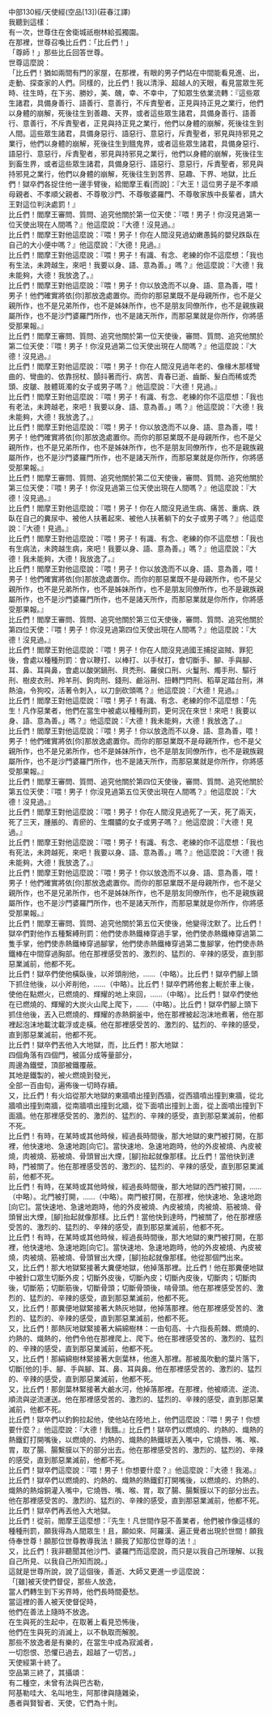 中部130經/天使經(空品[13])(莊春江譯)  
我聽到這樣：  
有一次，世尊住在舍衛城祇樹林給孤獨園。  
在那裡，世尊召喚比丘們：「比丘們！」  
「尊師！」那些比丘回答世尊。  
世尊這麼說：  
「比丘們！猶如兩間有門的家屋，在那裡，有眼的男子們站在中間能看見進、出，走動、探查家的人們。同樣的，比丘們！我以清淨、超越人的天眼，看見當眾生死時、往生時，在下劣、勝妙，美、醜，幸、不幸中，了知眾生依業流轉：『這些眾生諸君，具備身善行、語善行、意善行，不斥責聖者，正見與持正見之業行，他們以身體的崩解，死後往生到善趣、天界，或者這些眾生諸君，具備身善行、語善行、意善行，不斥責聖者，正見與持正見之業行，他們以身體的崩解，死後往生到人間。這些眾生諸君，具備身惡行、語惡行、意惡行，斥責聖者，邪見與持邪見之業行，他們以身體的崩解，死後往生到餓鬼界，或者這些眾生諸君，具備身惡行、語惡行、意惡行，斥責聖者，邪見與持邪見之業行，他們以身體的崩解，死後往生到畜生界，或者這些眾生諸君，具備身惡行、語惡行、意惡行，斥責聖者，邪見與持邪見之業行，他們以身體的崩解，死後往生到苦界、惡趣、下界、地獄，比丘們！獄卒們各捉住他一邊手臂後，給閻摩王看[而說]：『大王！這位男子是不孝順母親者、不孝順父親者、不尊敬沙門、不尊敬婆羅門、不尊敬家族中長輩者，請大王對這位判決處罰！』  
比丘們！閻摩王審問、質問、追究他關於第一位天使：『喂！男子！你沒見過第一位天使出現在人間嗎？』他這麼說：『大德！沒見過。』  
比丘們！閻摩王對他這麼說：『喂！男子！你在人間沒見過幼嫩愚鈍的嬰兒跌臥在自己的大小便中嗎？』他這麼說：『大德！見過。』  
比丘們！閻摩王對他這麼說：『喂！男子！有識、有念、老練的你不這麼想：「我也有生法，未跨越生，來吧！我要以身、語、意為善。」嗎？』他這麼說：『大德！我未能夠，大德！我放逸了。』  
比丘們！閻摩王對他這麼說：『喂！男子！你以放逸而不以身、語、意為善，喂！男子！他們確實將依[你]那放逸處置你。而你的那惡業既不是母親所作，也不是父親所作，也不是兄弟所作，也不是姊妹所作，也不是朋友同僚所作，也不是親族親屬所作，也不是沙門婆羅門所作，也不是諸天所作，而那惡業就是你所作，你將感受那果報。』  
比丘們！閻摩王審問、質問、追究他關於第一位天使後，審問、質問、追究他關於第二位天使：『喂！男子！你沒見過第二位天使出現在人間嗎？』他這麼說：『大德！沒見過。』  
比丘們！閻摩王對他這麼說：『喂！男子！你在人間沒見過年老的、像椽木那樣彎曲的、彎曲的、依靠拐杖、顫抖著而行、病苦、青春已逝、齒斷、髮白而稀或禿頭、皮皺、肢體斑濁的女子或男子嗎？』他這麼說：『大德！見過。』  
比丘們！閻摩王對他這麼說：『喂！男子！有識、有念、老練的你不這麼想：「我也有老法，未跨越老，來吧！我要以身、語、意為善。」嗎？』他這麼說：『大德！我未能夠，大德！我放逸了。』  
比丘們！閻摩王對他這麼說：『喂！男子！你以放逸而不以身、語、意為善，喂！男子！他們確實將依[你]那放逸處置你。而你的那惡業既不是母親所作，也不是父親所作，也不是兄弟所作，也不是姊妹所作，也不是朋友同僚所作，也不是親族親屬所作，也不是沙門婆羅門所作，也不是諸天所作，而那惡業就是你所作，你將感受那果報。』  
比丘們！閻摩王審問、質問、追究他關於第二位天使後，審問、質問、追究他關於第三位天使：『喂！男子！你沒見過第三位天使出現在人間嗎？』他這麼說：『大德！沒見過。』  
比丘們！閻摩王對他這麼說：『喂！男子！你在人間沒見過生病、痛苦、重病、跌臥在自己的糞尿中、被他人扶著起來、被他人扶著躺下的女子或男子嗎？』他這麼說：『大德！見過。』  
比丘們！閻摩王對他這麼說：『喂！男子！有識、有念、老練的你不這麼想：「我也有生病法，未跨越生病，來吧！我要以身、語、意為善。」嗎？』他這麼說：『大德！我未能夠，大德！我放逸了。』  
比丘們！閻摩王對他這麼說：『喂！男子！你以放逸而不以身、語、意為善，喂！男子！他們確實將依[你]那放逸處置你。而你的那惡業既不是母親所作，也不是父親所作，也不是兄弟所作，也不是姊妹所作，也不是朋友同僚所作，也不是親族親屬所作，也不是沙門婆羅門所作，也不是諸天所作，而那惡業就是你所作，你將感受那果報。』  
比丘們！閻摩王審問、質問、追究他關於第三位天使後，審問、質問、追究他關於第四位天使：『喂！男子！你沒見過第四位天使出現在人間嗎？』他這麼說：『大德！沒見過。』  
比丘們！閻摩王對他這麼說：『喂！男子！你在人間沒見過國王捕捉盜賊、罪犯後，會處以種種刑罰：會以鞭打、以棒打、以手杖打，會切斷手、腳、手與腳、耳、鼻、耳與鼻，會處以酸粥鍋刑、貝禿刑、羅侯口刑、火鬘刑、燭手刑、驅行刑、樹皮衣刑、羚羊刑、鉤肉刑、錢刑、鹼浴刑、扭轉門閂刑、稻草足踏台刑，淋熱油，令狗咬，活著令刺入，以刀劍砍頭嗎？』他這麼說：『大德！見過。』  
比丘們！閻摩王對他這麼說：『喂！男子！有識、有念、老練的你不這麼想：「先生！凡作惡業者，他們在當生中被處以種種刑罰，更何況在來世！來吧！我要以身、語、意為善。」嗎？』他這麼說：『大德！我未能夠，大德！我放逸了。』  
比丘們！閻摩王對他這麼說：『喂！男子！你以放逸而不以身、語、意為善，喂！男子！他們確實將依[你]那放逸處置你。而你的那惡業既不是母親所作，也不是父親所作，也不是兄弟所作，也不是姊妹所作，也不是朋友同僚所作，也不是親族親屬所作，也不是沙門婆羅門所作，也不是諸天所作，而那惡業就是你所作，你將感受那果報。』  
比丘們！閻摩王審問、質問、追究他關於第四位天使後，審問、質問、追究他關於第五位天使：『喂！男子！你沒見過第五位天使出現在人間嗎？』他這麼說：『大德！沒見過。』  
比丘們！閻摩王對他這麼說：『喂！男子！你在人間沒見過死了一天，死了兩天，死了三天，腫脹的、青瘀的、生爛膿的女子或男子嗎？』他這麼說：『大德！見過。』  
比丘們！閻摩王對他這麼說：『喂！男子！有識、有念、老練的你不這麼想：「我也有死法，未跨越死，來吧！我要以身、語、意為善。」嗎？』他這麼說：『大德！我未能夠，大德！我放逸了。』  
比丘們！閻摩王對他這麼說：『喂！男子！你以放逸而不以身、語、意為善，喂！男子！他們確實將依[你]那放逸處置你。而你的那惡業既不是母親所作，也不是父親所作，也不是兄弟所作，也不是姊妹所作，也不是朋友同僚所作，也不是親族親屬所作，也不是沙門婆羅門所作，也不是諸天所作，而那惡業就是你所作，你將感受那果報。』  
比丘們！閻摩王審問、質問、追究他關於第五位天使後，他變得沈默了。比丘們！獄卒們對他作五種繫縛刑罰：他們使赤熱鐵棒穿過手掌，他們使赤熱鐵棒穿過第二隻手掌，他們使赤熱鐵棒穿過腳掌，他們使赤熱鐵棒穿過第二隻腳掌，他們使赤熱鐵棒在中間穿過胸部。他在那裡感受苦的、激烈的、猛烈的、辛辣的感受，直到那惡業滅前，他都不死。  
比丘們！獄卒們使他橫臥後，以斧頭削他，……（中略）。比丘們！獄卒們腳上頭下抓住他後，以小斧削他，……（中略）。比丘們！獄卒們將他套上軛於車上後，使他在點燃火，已燃燒的、輝耀的地上來回，……（中略）。比丘們！獄卒們使他在已燃燒的、輝耀的大炭火山爬上爬下，……（中略）。比丘們！獄卒們腳上頭下抓住他後，丟入已燃燒的、輝耀的赤熱銅釜中，他在那裡被起泡沫地煮著，他在那裡起泡沫地載沈載浮或走橫。他在那裡感受苦的、激烈的、猛烈的、辛辣的感受，直到那惡業滅前，他都不死。  
比丘們！獄卒們丟他入大地獄，而，比丘們！那大地獄：  
四個角落有四個門，被區分成等量部分，  
周邊為鐵壁，頂部被鐵覆蔽。  
其地是鐵製的，被火燃燒到發光，  
全部一百由旬，遍佈後一切時存續。  
又，比丘們！有火焰從那大地獄的東牆噴出撞到西牆，從西牆噴出撞到東牆，從北牆噴出撞到南牆，從南牆噴出撞到北牆，從下面噴出撞到上面，從上面噴出撞到下面牆。他在那裡感受苦的、激烈的、猛烈的、辛辣的感受，直到那惡業滅前，他都不死。  
比丘們！有時，在某時或其他時候，經過長時間後，那大地獄的東門被打開，在那裡，他快速地、急速地跑[向它]。當快速地、急速地跑時，他的外皮被燒、內皮被燒，肉被燒、筋被燒、骨頭冒出大煙，[腳]抬起就像那樣。比丘們！當他快到達時，門被關了。他在那裡感受苦的、激烈的、猛烈的、辛辣的感受，直到那惡業滅前，他都不死。  
比丘們！有時，在某時或其他時候，經過長時間後，那大地獄的西門被打開，……（中略）。北門被打開，……（中略）。南門被打開，在那裡，他快速地、急速地跑[向它]。當快速地、急速地跑時，他的外皮被燒、內皮被燒，肉被燒、筋被燒、骨頭冒出大煙，[腳]抬起就像那樣。比丘們！當他快到達時，門被關了，他在那裡感受苦的、激烈的、猛烈的、辛辣的感受，直到那惡業滅前，他都不死。  
比丘們！有時，在某時或其他時候，經過長時間後，那大地獄的東門被打開，在那裡，他快速地、急速地跑[向它]。當快速地、急速地跑時，他的外皮被燒、內皮被燒，肉被燒、筋被燒、骨頭冒出大煙，[腳]抬起就像那樣。他從那個門出來。  
又，比丘們！那大地獄緊接著大糞便地獄，他掉落那裡。比丘們！他在那糞便地獄中被針口眾生切斷外皮；切斷外皮後，切斷內皮；切斷內皮後，切斷肉；切斷肉後，切斷筋；切斷筋後，切斷骨頭；切斷骨頭後，啃骨頭。他在那裡感受苦的、激烈的、猛烈的、辛辣的感受，直到那惡業滅前，他都不死。  
又，比丘們！那糞便地獄緊接著大熱灰地獄，他掉落那裡。他在那裡感受苦的、激烈的、猛烈的、辛辣的感受，直到那惡業滅前，他都不死。  
又，比丘們！那熱灰地獄緊接著大絹綿樹林：一由旬高、十六指長荊棘、燃燒的、灼熱的、熾熱的，他們令他在那裡爬上、爬下。他在那裡感受苦的、激烈的、猛烈的、辛辣的感受，直到那惡業滅前，他都不死。  
又，比丘們！那絹綿樹林緊接著大劍葉林，他進入那裡。那被風吹動的葉片落下，切斷[他的]手、腳、手與腳、耳、鼻、耳與鼻。他在那裡感受苦的、激烈的、猛烈的、辛辣的感受，直到那惡業滅前，他都不死。  
又，比丘們！那劍葉林緊接著大鹼水河，他掉落那裡。在那裡，他被順流、逆流、順流與逆流運送。他在那裡感受苦的、激烈的、猛烈的、辛辣的感受，直到那惡業滅前，他都不死。  
比丘們！獄卒們以釣鉤拉起他，使他站在陸地上，他們這麼說：『喂！男子！你想要什麼？』他這麼說：『大德！我餓。』比丘們！獄卒們以燃燒的、灼熱的、熾熱的熱鐵釘打開嘴後，以燃燒的、灼熱的、熾熱的熱鐵球丟入嘴中，它燒唇、嘴、喉、胃，取了腸、腸繫膜以下的部分出去。他在那裡感受苦的、激烈的、猛烈的、辛辣的感受，直到那惡業滅前，他都不死。  
比丘們！獄卒們這麼說：『喂！男子！你想要什麼？』他這麼說：『大德！我渴。』比丘們！獄卒們以燃燒的、灼熱的、熾熱的熱鐵釘打開嘴後，以燃燒的、灼熱的、熾熱的熱熔銅灌入嘴中，它燒唇、嘴、喉、胃，取了腸、腸繫膜以下的部分出去。他在那裡感受苦的、激烈的、猛烈的、辛辣的感受，直到那惡業滅前，他都不死。比丘們！獄卒們再丟他入大地獄。  
比丘們！從前，閻摩王這麼想：『先生！凡世間作惡不善業者，他們被作像這樣的種種刑罰，願我得為人間眾生！且，願如來、阿羅漢、遍正覺者出現於世間！願我侍奉世尊！願那位世尊教導我法！願我了知那位世尊的法！』  
又，比丘們！我非聽聞其他沙門、婆羅門而這麼說，而只是以我自己所理解、以我自己所見、以我自己所知而說。」  
這就是世尊所說，說了這個後，善逝、大師又更進一步這麼說：  
「[雖]被天使們督促，那些人放逸，  
當人們轉生到下劣界時，他們長時間憂愁。  
當這裡的善人被天使督促時，  
他們在善法上隨時不放逸。  
在生與死的生起中，在取著上看見恐怖後，  
他們在生與死的消滅上，以不執取而解脫。  
那些不放逸者是有樂的，在當生中成為寂滅者，  
一切怨恨、恐懼已過去，超越了一切苦。」  
天使經第十終了。  
空品第三終了，其攝頌：  
有二種空，未曾有法與巴古勒，  
阿基勒哇大、名叫地生，阿那律與隨雜染，  
愚者與賢智者、天使，它們為十則。  
  
  

